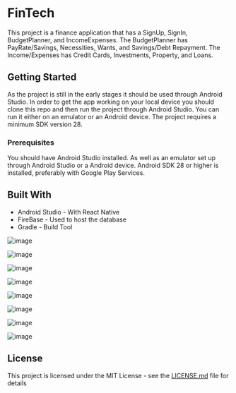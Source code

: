 # FinTech

This project is a finance application that has a SignUp, SignIn, BudgetPlanner, and IncomeExpenses. The BudgetPlanner has PayRate/Savings, Necessities, Wants, and Savings/Debt Repayment. The Income/Expenses has Credit Cards, Investments, Property, and Loans. 

## Getting Started

As the project is still in the early stages it should be used through Android Studio. In order to get the app working on your local device you should clone this repo and then run the project through Android Studio. You can run it either on an emulator or an Android device. The project requires a minimum SDK version 28. 

### Prerequisites

You should have Android Studio installed. As well as an emulator set up through Android Studio or a Android device. Android SDK 28 or higher is installed, preferably with Google Play Services.

## Built With

* Android Studio - With React Native
* FireBase - Used to host the database
* Gradle - Build Tool

![image](https://user-images.githubusercontent.com/37605427/148111042-c4f40342-96cd-432d-8bb6-0c5261b0dec7.png)

![image](https://user-images.githubusercontent.com/37605427/148111064-7d5aee0c-3468-4b7c-a246-3d0bf3dd4499.png)

![image](https://user-images.githubusercontent.com/37605427/148111084-2cecdfa8-d19f-4c2b-a751-3d2cc3977d16.png)

![image](https://user-images.githubusercontent.com/37605427/148111105-26d2b602-77cd-4e88-8a0f-eca7dd704bd7.png)

![image](https://user-images.githubusercontent.com/37605427/148111177-51a3b65c-6e40-44d3-905f-ecaf05654684.png)

![image](https://user-images.githubusercontent.com/37605427/148111198-6a5710ec-06e4-4223-bb2c-ee1ebaff95e6.png)

![image](https://user-images.githubusercontent.com/37605427/148111251-62243bb7-7c3e-4ba2-a6e7-49fad6bc41c6.png)

![image](https://user-images.githubusercontent.com/37605427/148111308-ef57f366-45cb-4896-b4a9-3b6695897822.png)

## License

This project is licensed under the MIT License - see the [LICENSE.md](LICENSE.md) file for details
